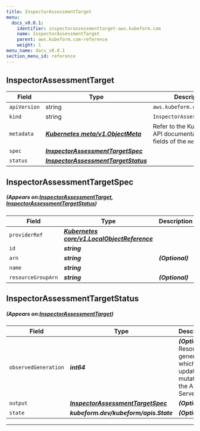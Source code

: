 ```yaml
---
title: InspectorAssessmentTarget
menu:
  docs_v0.0.1:
    identifier: inspectorassessmenttarget-aws.kubeform.com
    name: InspectorAssessmentTarget
    parent: aws.kubeform.com-reference
    weight: 1
menu_name: docs_v0.0.1
section_menu_id: reference
---
```


## InspectorAssessmentTarget
| Field | Type | Description |
| ------ | ----- | ----------- |
| `apiVersion` | string | `aws.kubeform.com/v1alpha1` |
|    `kind` | string | `InspectorAssessmentTarget` |
| `metadata` | ***[Kubernetes meta/v1.ObjectMeta](https://kubernetes.io/docs/reference/generated/kubernetes-api/v1.13/#objectmeta-v1-meta)***|Refer to the Kubernetes API documentation for the fields of the `metadata` field.|
| `spec` | ***[InspectorAssessmentTargetSpec](#InspectorAssessmentTargetSpec)***||
| `status` | ***[InspectorAssessmentTargetStatus](#InspectorAssessmentTargetStatus)***||
## InspectorAssessmentTargetSpec
##### (Appears on:[InspectorAssessmentTarget](#InspectorAssessmentTarget), [InspectorAssessmentTargetStatus](#InspectorAssessmentTargetStatus))
| Field | Type | Description |
| ------ | ----- | ----------- |
| `providerRef` | ***[Kubernetes core/v1.LocalObjectReference](https://kubernetes.io/docs/reference/generated/kubernetes-api/v1.13/#localobjectreference-v1-core)***||
| `id` | ***string***||
| `arn` | ***string***| ***(Optional)*** |
| `name` | ***string***||
| `resourceGroupArn` | ***string***| ***(Optional)*** |
## InspectorAssessmentTargetStatus
##### (Appears on:[InspectorAssessmentTarget](#InspectorAssessmentTarget))
| Field | Type | Description |
| ------ | ----- | ----------- |
| `observedGeneration` | ***int64***| ***(Optional)*** Resource generation, which is updated on mutation by the API Server.|
| `output` | ***[InspectorAssessmentTargetSpec](#InspectorAssessmentTargetSpec)***| ***(Optional)*** |
| `state` | ***kubeform.dev/kubeform/apis.State***| ***(Optional)*** |
---
